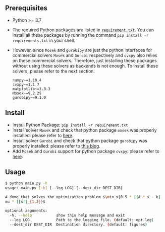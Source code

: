 ## Prerequisites

- Python >= 3.7

- The required Python packages are listed in [`requirement.txt`](https://github.com/magic3007/convex-optimization/blob/main/requirements.txt). You can install all these packages by running the command `pip install -r requirements.txt` in your shell. 

- However, since `Mosek` and `gurobipy` are just the python interfaces for commercial solvers `Mosek` and `Gurobi` respectively and `cvxpy` also relies on these commercial solvers. Therefore, just installing these packages without using these solvers as backends is not enough. To install these solvers, please refer to the next section.

  ```
  numpy~=1.19.4
  cvxpy~=1.1.7
  matplotlib~=3.3.3
  Mosek~=9.2.29
  gurobipy~=9.1.0
  ```

## Install

- Install Python Package: `pip install -r requirement.txt`
- Install solver `Mosek` and check that python package `mosek` was properly installed: please refer to [here](https://docs.mosek.com/9.2/pythonapi/install-interface.html).
- Install solver `Gurobi` and check that python package `gurobipy` was properly installed: please refer to [this blog](http://www.matthewdgilbert.com/blog/introduction-to-gurobipy.html).
- Add `Mosek` and `Gurobi` support for python package `cvxpy`: please refer to [here](https://www.cvxpy.org/install/index.html).

## Usage

```bash
$ python main.py -h
usage: main.py [-h] [--log LOG] [--dest_dir DEST_DIR]

A demo that solves the optimization problem $\min_x{0.5 * ||A * x - b||_2^2 +
mu * ||x||_{1,2}}$

optional arguments:
  -h, --help           show this help message and exit
  --log LOG            Path to the logging file. (default: opt.log)
  --dest_dir DEST_DIR  Destination directory. (default: figures)
```